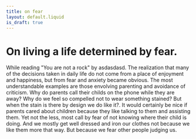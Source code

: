 ```yaml
---
title: on fear
layout: default.liquid
is_draft: true
---
```

# On living a life determined by fear.

While reading "You are not a rock" by asdasdasd. The realization that many of the decisions taken in daily life do not come from a place of enjoyment and
happiness, but from fear and anxiety became obvious. The most understandable examples are those envolving parenting and avoidance of criticism. Why do parents call their childs on the phone while they are away? Why do we feel so compelled not to wear something stained? But when the stain is there by design we do like it?.
It would certainly be nice if parents cared about children because they like talking to them and assisting them. Yet not the less, most call by fear of not knowing where their child is doing. And we mostly get well dressed and iron our clothes not because we like them more that way. But because we fear other people judging us.
